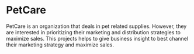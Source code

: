# PetCare
PetCare is an organization that deals in pet related supplies. However, they are interested in prioritizing their marketing and distribution strategies to maximize sales. This projects helps to give business insight to best channel their marketing strategy and maximize sales.
